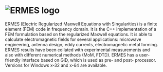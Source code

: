 # ![ERMES logo](http://tts.cimne.com/ermes/img/ermes_A.png)
ERMES (Electric Regularized Maxwell Equations with Singularities) is a finite element (FEM) code in frequency domain. It is the C++ implementation of a FEM formulation based on the regularized Maxwell equations. It is able to calculate electromagnetic fields for several applications: microwave engineering, antenna design, eddy currents, electromagnetic metal forming. ERMES results have been collated with experimental measurements and also with different numerical methods (MoM, FDTD). ERMES has a user-friendly interface based on GiD, which is used as pre- and post- processor. Versions for Windows x-32 and x-64 are available.
